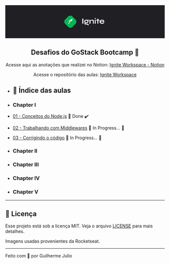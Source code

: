 <img alt="Ignite" src=".github/Ignite_background.png" />

<h2 align="center">
  Desafios do GoStack Bootcamp 🚀

</h2>

<p align="center">
  Acesse aqui as anotações que realizei no Notion: <a href="https://www.notion.so/igniteguilhermejulio/Home-bf47ee8ad4fa4de7b3584e5cf16b401c">Ignite Workspace - Notion</a>
</p>
  
<p align="center">Acesse o repositório das aulas: <a href="https://github.com/guilhermejulio/ignite-nodejs-workspace">Ignite Workspace</a></p>

- ## 📜 Índice das aulas

- ### Chapter I
  
- [01 - Conceitos do Node.js](https://github.com/guilhermejulio/ignite-nodejs-desafios/tree/main/01-conceitos-nodejs) 🚀 Done :heavy_check_mark:
- [02 - Trabalhando com Middlewares]() :construction: In Progress... :construction:
- [03 - Corrigindo o código]() :construction: In Progress... :construction:

- ### Chapter II


- ### Chapter III


- ### Chapter IV


- ### Chapter V


--- 


## :memo: Licença

Esse projeto está sob a licença MIT. Veja o arquivo [LICENSE](LICENSE) para mais detalhes.

Imagens usadas provenientes da Rocketseat.

---

Feito com 💜 por Guilherme Julio
